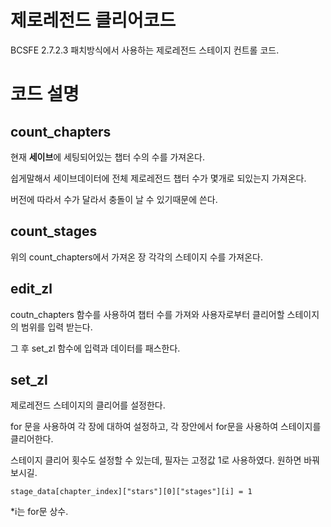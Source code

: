 # 제로레전드 클리어코드
BCSFE 2.7.2.3 패치방식에서 사용하는 제로레전드 스테이지 컨트롤 코드.

# 코드 설명
## count_chapters
현재 **세이브**에 세팅되어있는 챕터 수의 수를 가져온다.

쉽게말해서 세이브데이터에 전체 제로레전드 챕터 수가 몇개로 되있는지 가져온다.

버전에 따라서 수가 달라서 충돌이 날 수 있기때문에 쓴다.

## count_stages
위의 count_chapters에서 가져온 장 각각의 스테이지 수를 가져온다.

## edit_zl
coutn_chapters 함수를 사용하여 챕터 수를 가져와 사용자로부터 클리어할 스테이지의 범위를 입력 받는다.

그 후 set_zl 함수에 입력과 데이터를 패스한다.

## set_zl
제로레전드 스테이지의 클리어를 설정한다.

for 문을 사용하여 각 장에 대하여 설정하고, 각 장안에서 for문을 사용하여 스테이지를 클리어한다.

스테이지 클리어 횟수도 설정할 수 있는데, 필자는 고정값 1로 사용하였다. 원하면 바꿔보시길.

```stage_data[chapter_index]["stars"][0]["stages"][i] = 1```

*i는 for문 상수.


